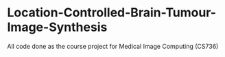 # Location-Controlled-Brain-Tumour-Image-Synthesis
All code done as the course project for Medical Image Computing (CS736)
